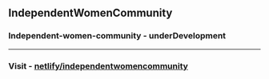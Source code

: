 ## IndependentWomenCommunity

### Independent-women-community - underDevelopment

<hr />

### Visit - [netlify/independentwomencommunity](https://independentwomencommunity.netlify.app/)
